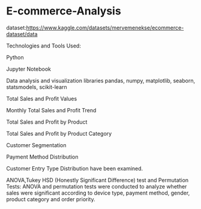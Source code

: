 # E-commerce-Analysis


dataset:https://www.kaggle.com/datasets/mervemenekse/ecommerce-dataset/data

Technologies and Tools Used:

Python

Jupyter Notebook

Data analysis and visualization libraries  pandas, numpy, matplotlib, seaborn, statsmodels, scikit-learn





Total Sales and Profit Values

Monthly Total Sales and Profit Trend

Total Sales and Profit by Product

Total Sales and Profit by Product Category

Customer Segmentation

Payment Method Distribution

Customer Entry Type Distribution have been examined.

ANOVA,Tukey HSD (Honestly Significant Difference) test and Permutation Tests: ANOVA and permutation tests were conducted to analyze whether sales were significant according to device type, payment method, gender, product category and order priority.
